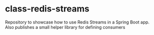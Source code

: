 # class-redis-streams
Repository to showcase how to use Redis Streams in a Spring Boot app. Also publishes a small helper library for defining consumers
